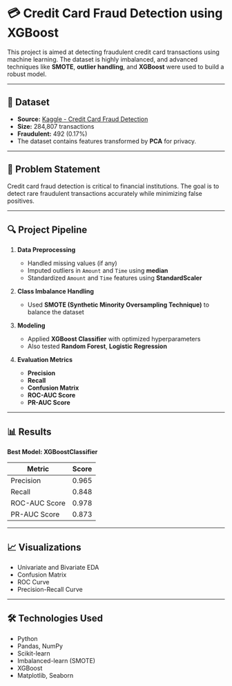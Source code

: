 # 💳 Credit Card Fraud Detection using XGBoost

This project is aimed at detecting fraudulent credit card transactions using machine learning. The dataset is highly imbalanced, and advanced techniques like **SMOTE**, **outlier handling**, and **XGBoost** were used to build a robust model.

---

## 📂 Dataset

- **Source:** [Kaggle - Credit Card Fraud Detection](https://www.kaggle.com/datasets/mlg-ulb/creditcardfraud)
- **Size:** 284,807 transactions
- **Fraudulent:** 492 (0.17%)
- The dataset contains features transformed by **PCA** for privacy.

---

## 📌 Problem Statement

Credit card fraud detection is critical to financial institutions. The goal is to detect rare fraudulent transactions accurately while minimizing false positives.

---

## 🔍 Project Pipeline

1. **Data Preprocessing**
   - Handled missing values (if any)
   - Imputed outliers in `Amount` and `Time` using **median**
   - Standardized `Amount` and `Time` features using **StandardScaler**

2. **Class Imbalance Handling**
   - Used **SMOTE (Synthetic Minority Oversampling Technique)** to balance the dataset

3. **Modeling**
   - Applied **XGBoost Classifier** with optimized hyperparameters
   - Also tested **Random Forest**, **Logistic Regression**

4. **Evaluation Metrics**
   - **Precision**
   - **Recall**
   - **Confusion Matrix**
   - **ROC-AUC Score**
   - **PR-AUC Score**

---

## 📊 Results

**Best Model: XGBoostClassifier**

| Metric         | Score        |
|----------------|--------------|
| Precision      | 0.965        |
| Recall         | 0.848        |
| ROC-AUC Score  | 0.978        |
| PR-AUC Score   | 0.873        |

---

## 📈 Visualizations

- Univariate and Bivariate EDA
- Confusion Matrix
- ROC Curve
- Precision-Recall Curve

---

## 🛠️ Technologies Used

- Python
- Pandas, NumPy
- Scikit-learn
- Imbalanced-learn (SMOTE)
- XGBoost
- Matplotlib, Seaborn
